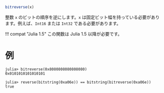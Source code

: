 ```julia
bitreverse(x)
```

整数 `x` のビットの順序を逆にします。`x` は固定ビット幅を持っている必要があります。例えば、`Int16` または `Int32` である必要があります。

!!! compat "Julia 1.5"
    この関数は Julia 1.5 以降が必要です。


# 例

```jldoctest
julia> bitreverse(0x8080808080808080)
0x0101010101010101

julia> reverse(bitstring(0xa06e)) == bitstring(bitreverse(0xa06e))
true
```
